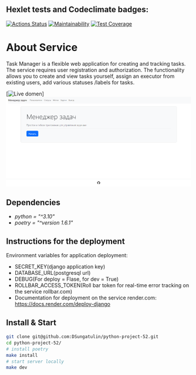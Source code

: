 ## Hexlet tests and Codeclimate badges:
[![Actions Status](https://github.com/DSungatulin/python-project-52/actions/workflows/hexlet-check.yml/badge.svg)](https://github.com/DSungatulin/python-project-52/actions)
[![Maintainability](https://api.codeclimate.com/v1/badges/21469ff4d129c5eb7f37/maintainability)](https://codeclimate.com/github/DSungatulin/python-project-52/maintainability)
[![Test Coverage](https://api.codeclimate.com/v1/badges/21469ff4d129c5eb7f37/test_coverage)](https://codeclimate.com/github/DSungatulin/python-project-52/test_coverage)

# About Service
Task Manager is a flexible web application for creating and tracking tasks. 
The service requires user registration and authorization. The functionality allows you to create and view tasks yourself, assign an executor from existing users, add various statuses /labels for tasks.

[![Live domen](https://python-project-52-mhbm.onrender.com)]
![](docs/images/home_page.jpg)

## Dependencies
- _python = "^3.10"_
- _poetry = "^version 1.6.1"_

## Instructions for the deployment
Environment variables for application deployment:
- SECRET_KEY(django application key)
- DATABASE_URL(postgresql url)
- DEBUG(For deploy = Flase, for dev = True)
- ROLLBAR_ACCESS_TOKEN(Roll bar token for real-time error tracking on the service rollbar.com)
- Documentation for deployment on the service render.com: https://docs.render.com/deploy-django

## Install & Start
```bash
git clone git@github.com:DSungatulin/python-project-52.git
cd python-project-52/
# install poetry
make install
# start server locally
make dev
```